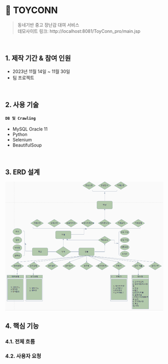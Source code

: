 # :pushpin: TOYCONN
>동네기반 중고 장난감 대여 서비스 </br>
> 데모사이트 링크: http://localhost:8081/ToyConn_pro/main.jsp

</br>

## 1. 제작 기간 & 참여 인원
- 2023년 11월 14일 ~ 11월 30일
- 팀 프로젝트

</br>

## 2. 사용 기술
#### `DB 및 Crawling`
  - MySQL Oracle 11
  - Python
  - Selenium
  - BeautifulSoup
</br>

## 3. ERD 설계
<img src = "https://github.com/2023-SMHRD-IS-BigData2/R2L3_team/blob/main/ToyConn_pro/src/main/webapp/images/erd.png">


## 4. 핵심 기능


### 4.1. 전체 흐름


### 4.2. 사용자 요청


